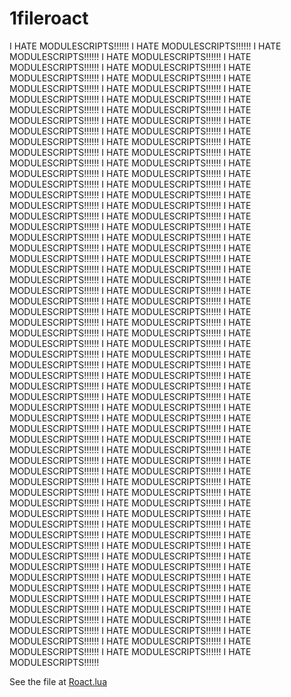 # 1fileroact

I HATE MODULESCRIPTS!!!!!! I HATE MODULESCRIPTS!!!!!! I HATE MODULESCRIPTS!!!!!! I HATE MODULESCRIPTS!!!!!! I HATE MODULESCRIPTS!!!!!! I HATE MODULESCRIPTS!!!!!! I HATE MODULESCRIPTS!!!!!! I HATE MODULESCRIPTS!!!!!! I HATE MODULESCRIPTS!!!!!! I HATE MODULESCRIPTS!!!!!! I HATE MODULESCRIPTS!!!!!! I HATE MODULESCRIPTS!!!!!! I HATE MODULESCRIPTS!!!!!! I HATE MODULESCRIPTS!!!!!! I HATE MODULESCRIPTS!!!!!! I HATE MODULESCRIPTS!!!!!! I HATE MODULESCRIPTS!!!!!! I HATE MODULESCRIPTS!!!!!! I HATE MODULESCRIPTS!!!!!! I HATE MODULESCRIPTS!!!!!! I HATE MODULESCRIPTS!!!!!! I HATE MODULESCRIPTS!!!!!! I HATE MODULESCRIPTS!!!!!! I HATE MODULESCRIPTS!!!!!! I HATE MODULESCRIPTS!!!!!! I HATE MODULESCRIPTS!!!!!! I HATE MODULESCRIPTS!!!!!! I HATE MODULESCRIPTS!!!!!! I HATE MODULESCRIPTS!!!!!! I HATE MODULESCRIPTS!!!!!! I HATE MODULESCRIPTS!!!!!! I HATE MODULESCRIPTS!!!!!! I HATE MODULESCRIPTS!!!!!! I HATE MODULESCRIPTS!!!!!! I HATE MODULESCRIPTS!!!!!! I HATE MODULESCRIPTS!!!!!! I HATE MODULESCRIPTS!!!!!! I HATE MODULESCRIPTS!!!!!! I HATE MODULESCRIPTS!!!!!! I HATE MODULESCRIPTS!!!!!! I HATE MODULESCRIPTS!!!!!! I HATE MODULESCRIPTS!!!!!! I HATE MODULESCRIPTS!!!!!! I HATE MODULESCRIPTS!!!!!! I HATE MODULESCRIPTS!!!!!! I HATE MODULESCRIPTS!!!!!! I HATE MODULESCRIPTS!!!!!! I HATE MODULESCRIPTS!!!!!! I HATE MODULESCRIPTS!!!!!! I HATE MODULESCRIPTS!!!!!! I HATE MODULESCRIPTS!!!!!! I HATE MODULESCRIPTS!!!!!! I HATE MODULESCRIPTS!!!!!! I HATE MODULESCRIPTS!!!!!! I HATE MODULESCRIPTS!!!!!! I HATE MODULESCRIPTS!!!!!! I HATE MODULESCRIPTS!!!!!! I HATE MODULESCRIPTS!!!!!! I HATE MODULESCRIPTS!!!!!! I HATE MODULESCRIPTS!!!!!! I HATE MODULESCRIPTS!!!!!! I HATE MODULESCRIPTS!!!!!! I HATE MODULESCRIPTS!!!!!! I HATE MODULESCRIPTS!!!!!! I HATE MODULESCRIPTS!!!!!! I HATE MODULESCRIPTS!!!!!! I HATE MODULESCRIPTS!!!!!! I HATE MODULESCRIPTS!!!!!! I HATE MODULESCRIPTS!!!!!! I HATE MODULESCRIPTS!!!!!! I HATE MODULESCRIPTS!!!!!! I HATE MODULESCRIPTS!!!!!! I HATE MODULESCRIPTS!!!!!! I HATE MODULESCRIPTS!!!!!! I HATE MODULESCRIPTS!!!!!! I HATE MODULESCRIPTS!!!!!! I HATE MODULESCRIPTS!!!!!! I HATE MODULESCRIPTS!!!!!! I HATE MODULESCRIPTS!!!!!! I HATE MODULESCRIPTS!!!!!! I HATE MODULESCRIPTS!!!!!! I HATE MODULESCRIPTS!!!!!! I HATE MODULESCRIPTS!!!!!! I HATE MODULESCRIPTS!!!!!! I HATE MODULESCRIPTS!!!!!! I HATE MODULESCRIPTS!!!!!! I HATE MODULESCRIPTS!!!!!! I HATE MODULESCRIPTS!!!!!! I HATE MODULESCRIPTS!!!!!! I HATE MODULESCRIPTS!!!!!! I HATE MODULESCRIPTS!!!!!! I HATE MODULESCRIPTS!!!!!! I HATE MODULESCRIPTS!!!!!! I HATE MODULESCRIPTS!!!!!! I HATE MODULESCRIPTS!!!!!! I HATE MODULESCRIPTS!!!!!! I HATE MODULESCRIPTS!!!!!! I HATE MODULESCRIPTS!!!!!! I HATE MODULESCRIPTS!!!!!! I HATE MODULESCRIPTS!!!!!! I HATE MODULESCRIPTS!!!!!! I HATE MODULESCRIPTS!!!!!! I HATE MODULESCRIPTS!!!!!! I HATE MODULESCRIPTS!!!!!! I HATE MODULESCRIPTS!!!!!! I HATE MODULESCRIPTS!!!!!! I HATE MODULESCRIPTS!!!!!! I HATE MODULESCRIPTS!!!!!! I HATE MODULESCRIPTS!!!!!! I HATE MODULESCRIPTS!!!!!! I HATE MODULESCRIPTS!!!!!! I HATE MODULESCRIPTS!!!!!! I HATE MODULESCRIPTS!!!!!! I HATE MODULESCRIPTS!!!!!! I HATE MODULESCRIPTS!!!!!! I HATE MODULESCRIPTS!!!!!! I HATE MODULESCRIPTS!!!!!!

See the file at [Roact.lua](Roact.lua)